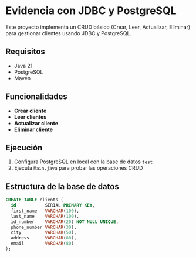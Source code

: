 # Evidencia con JDBC y PostgreSQL

Este proyecto implementa un CRUD básico (Crear, Leer, Actualizar, Eliminar) para gestionar clientes usando JDBC y PostgreSQL.

## Requisitos

- Java 21
- PostgreSQL
- Maven

## Funcionalidades

- **Crear cliente**
- **Leer clientes**
- **Actualizar cliente**
- **Eliminar cliente**

## Ejecución

1. Configura PostgreSQL en local con la base de datos `test`
2. Ejecuta `Main.java` para probar las operaciones CRUD

## Estructura de la base de datos

```sql
CREATE TABLE clients (
  id           SERIAL PRIMARY KEY,
  first_name   VARCHAR(100),
  last_name    VARCHAR(100),
  id_number    VARCHAR(20) NOT NULL UNIQUE,
  phone_number VARCHAR(30),
  city         VARCHAR(50),
  address      VARCHAR(80),
  email        VARCHAR(80)
);